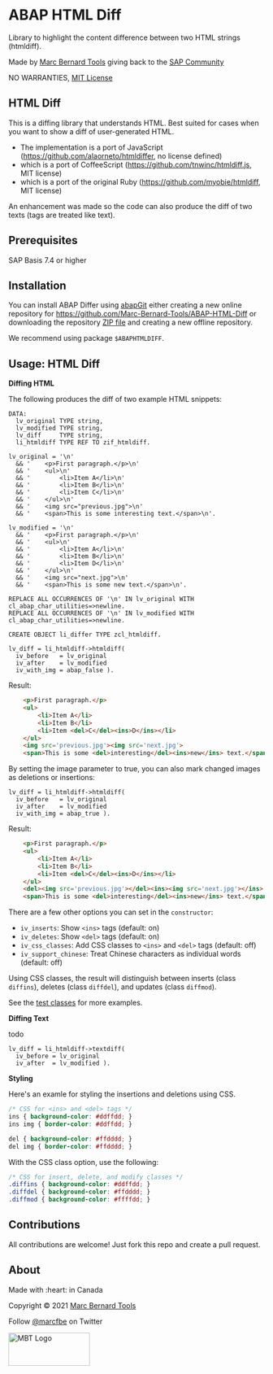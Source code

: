 # ABAP HTML Diff

Library to highlight the content difference between two HTML strings (htmldiff).

Made by [Marc Bernard Tools](https://marcbernardtools.com/) giving back to the [SAP Community](https://community.sap.com/)

NO WARRANTIES, [MIT License](LICENSE)

## HTML Diff

This is a diffing library that understands HTML. Best suited for cases when you want to show a diff of user-generated HTML.

- The implementation is a port of JavaScript (https://github.com/alaorneto/htmldiffer, no license defined)
- which is a port of CoffeeScript (https://github.com/tnwinc/htmldiff.js, MIT license)
- which is a port of the original Ruby (https://github.com/myobie/htmldiff, MIT license)

An enhancement was made so the code can also produce the diff of two texts (tags are treated like text).

## Prerequisites

SAP Basis 7.4 or higher

## Installation

You can install ABAP Differ using [abapGit](https://github.com/abapGit/abapGit) either creating a new online repository for https://github.com/Marc-Bernard-Tools/ABAP-HTML-Diff or downloading the repository [ZIP file](https://github.com/Marc-Bernard-Tools/ABAP-HTML-Diff/archive/main.zip) and creating a new offline repository.

We recommend using package `$ABAPHTMLDIFF`.

## Usage: HTML Diff

**Diffing HTML**

The following produces the diff of two example HTML snippets:

```abap
DATA:
  lv_original TYPE string,
  lv_modified TYPE string,
  lv_diff     TYPE string,
  li_htmldiff TYPE REF TO zif_htmldiff.

lv_original = '\n'
  && '    <p>First paragraph.</p>\n'
  && '    <ul>\n'
  && '        <li>Item A</li>\n'
  && '        <li>Item B</li>\n'
  && '        <li>Item C</li>\n'
  && '    </ul>\n'
  && '    <img src="previous.jpg">\n'
  && '    <span>This is some interesting text.</span>\n'.

lv_modified = '\n'
  && '    <p>First paragraph.</p>\n'
  && '    <ul>\n'
  && '        <li>Item A</li>\n'
  && '        <li>Item B</li>\n'
  && '        <li>Item D</li>\n'
  && '    </ul>\n'
  && '    <img src="next.jpg">\n'
  && '    <span>This is some new text.</span>\n'.

REPLACE ALL OCCURRENCES OF '\n' IN lv_original WITH cl_abap_char_utilities=>newline.
REPLACE ALL OCCURRENCES OF '\n' IN lv_modified WITH cl_abap_char_utilities=>newline.
  
CREATE OBJECT li_differ TYPE zcl_htmldiff.
  
lv_diff = li_htmldiff->htmldiff(
  iv_before   = lv_original
  iv_after    = lv_modified
  iv_with_img = abap_false ).
```

Result:

```html
    <p>First paragraph.</p>
    <ul>
        <li>Item A</li>
        <li>Item B</li>
        <li>Item <del>C</del><ins>D</ins></li>
    </ul>
    <img src='previous.jpg'><img src='next.jpg'>
    <span>This is some <del>interesting</del><ins>new</ins> text.</span>
```

By setting the image parameter to true, you can also mark changed images as deletions or insertions:

```abap
lv_diff = li_htmldiff->htmldiff(
  iv_before   = lv_original
  iv_after    = lv_modified
  iv_with_img = abap_true ).
```  

Result:

```html
    <p>First paragraph.</p>
    <ul>
        <li>Item A</li>
        <li>Item B</li>
        <li>Item <del>C</del><ins>D</ins></li>
    </ul>
    <del><img src='previous.jpg'></del><ins><img src='next.jpg'></ins>
    <span>This is some <del>interesting</del><ins>new</ins> text.</span>
```

There are a few other options you can set in the `constructor`:

- `iv_inserts`: Show `<ins>` tags (default: on)
- `iv_deletes`: Show `<del>` tags (default: on)
- `iv_css_classes`: Add CSS classes to `<ins>` and `<del>` tags (default: off)
- `iv_support_chinese`: Treat Chinese characters as individual words (default: off)

Using CSS classes, the result will distinguish between inserts (class `diffins`), deletes (class `diffdel`), and updates (class `diffmod`).

See the [test classes](https://github.com/Marc-Bernard-Tools/ABAP-Differ/blob/main/src/zcl_htmldiff.clas.testclasses.abap) for more examples.

**Diffing Text**

todo

```abap
lv_diff = li_htmldiff->textdiff(
  iv_before = lv_original
  iv_after  = lv_modified ).
```  

**Styling**

Here's an examle for styling the insertions and deletions using CSS.

```css
/* CSS for <ins> and <del> tags */
ins { background-color: #ddffdd; }
ins img { border-color: #ddffdd; }

del { background-color: #ffdddd; }
del img { border-color: #ffdddd; }
```

With the CSS class option, use the following:

```css
/* CSS for insert, delete, and modify classes */
.diffins { background-color: #ddffdd; }
.diffdel { background-color: #ffdddd; }
.diffmod { background-color: #ffffdd; }
```

## Contributions

All contributions are welcome! Just fork this repo and create a pull request. 

## About

<p>Made with :heart: in Canada</p>
<p>Copyright © 2021 <a href="https://marcbernardtools.com/">Marc Bernard Tools</a></p>
<p>Follow <a href="https://twitter.com/marcfbe">@marcfbe</a> on Twitter</p>
<p><a href="https://marcbernardtools.com/"><img width="160" height="65" src="https://marcbernardtools.com/info/MBT_Logo_640x250_on_Gray.png" alt="MBT Logo"></a></p>

